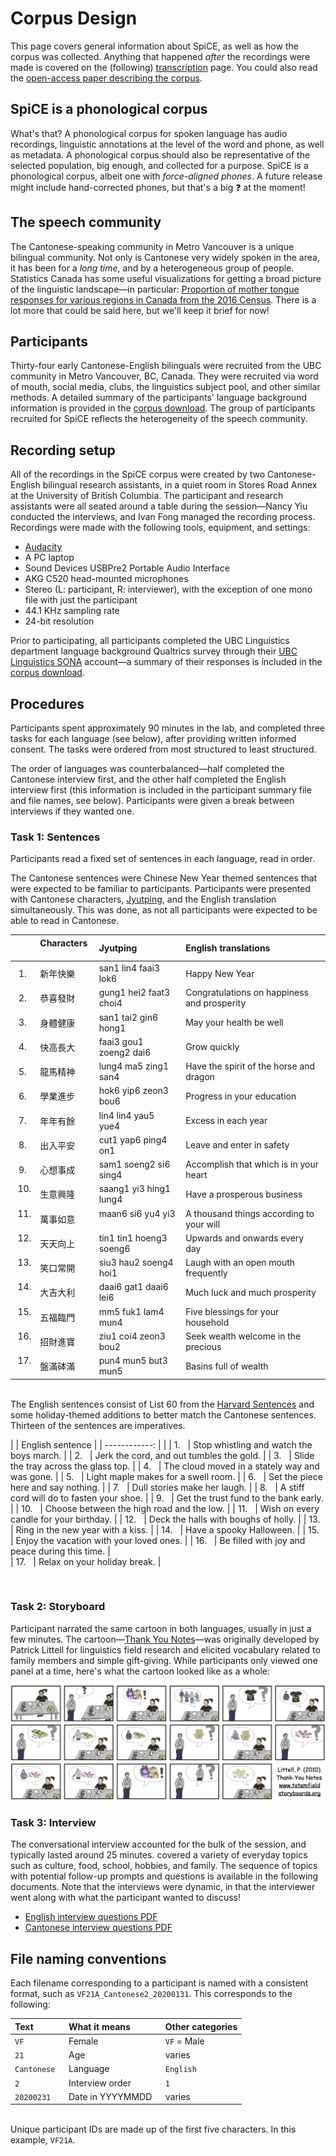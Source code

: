 # Corpus Design

This page covers general information about SpiCE, as well as how the corpus was collected. Anything that happened *after* the recordings were made is covered on the (following) [transcription](transcription.md) page. You could also read the [open-access paper describing the corpus](https://www.aclweb.org/anthology/2020.lrec-1.503/).

## SpiCE is a phonological corpus

What's that? A phonological corpus for spoken language has audio recordings, linguistic annotations at the level of the word and phone, as well as metadata. A phonological corpus should also be representative of the selected population, big enough, and collected for a purpose. SpiCE is a phonological corpus, albeit one with *force-aligned phones*. A future release might include hand-corrected phones, but that's a big ❓ at the moment!

## The speech community

The Cantonese-speaking community in Metro Vancouver is a unique bilingual community. Not only is Cantonese very widely spoken in the area, it has been for a *long time*, and by a heterogeneous group of people. Statistics Canada has some useful visualizations for getting a broad picture of the linguistic landscape&mdash;in particular: [Proportion of mother tongue responses for various regions in Canada from the 2016 Census](https://www12.statcan.gc.ca/census-recensement/2016/dp-pd/dv-vd/lang/index-eng.cfm). There is a lot more that could be said here, but we'll keep it brief for now!

## Participants

Thirty-four early Cantonese-English bilinguals were recruited from the UBC community in Metro Vancouver, BC, Canada. They were recruited via word of mouth, social media, clubs, the linguistics subject pool, and other similar methods. A detailed summary of the participants' language background information is provided in the [corpus download](download.md). The group of participants recruited for SpiCE reflects the heterogeneity of the speech community.

## Recording setup

All of the recordings in the SpiCE corpus were created by two Cantonese-English bilingual research assistants, in a quiet room in Stores Road Annex at the University of British Columbia. The participant and research assistants were all seated around a table during the session&mdash;Nancy Yiu conducted the interviews, and Ivan Fong managed the recording process. Recordings were made with the following tools, equipment, and settings:

- [Audacity](https://www.audacityteam.org/)
- A PC laptop
- Sound Devices USBPre2 Portable Audio Interface
- AKG C520 head-mounted microphones
- Stereo (L: participant, R: interviewer), with the exception of one mono file with just the participant
- 44.1 KHz sampling rate
- 24-bit resolution

Prior to participating, all participants completed the UBC Linguistics department language background Qualtrics survey through their [UBC Linguistics SONA](https://ubclinguistics.sona-systems.com/) account&mdash;a summary of their responses is included in the [corpus download](download.md).

## Procedures

Participants spent approximately 90 minutes in the lab, and completed three tasks for each language (see below), after providing written informed consent. The tasks were ordered from most structured to least structured.

The order of languages was counterbalanced&mdash;half completed the Cantonese interview first, and the other half completed the English interview first (this information is included in the participant summary file and file names, see below). Participants were given a break between interviews if they wanted one. 

### Task 1: Sentences

Participants read a fixed set of sentences in each language, read in order.

The Cantonese sentences were Chinese New Year themed sentences that were expected to be familiar to participants. Participants were presented with Cantonese characters, [Jyutping](https://en.wikipedia.org/wiki/Jyutping), and the English translation simultaneously. This was done, as not all participants were expected to be able to read in Cantonese.


|             |  Characters	&nbsp; | Jyutping	&nbsp; 			| English translations							|
| ----------: | :------------- | :----------------------------- | :-------------------------------------------- |
| 1.   &nbsp; | 新年快樂	&nbsp; | san1 lin4 faai3 lok6	&nbsp; 	| Happy New Year 								|
| 2.   &nbsp; | 恭喜發財	&nbsp; | gung1 hei2 faat3 choi4	&nbsp; 	| Congratulations on happiness and prosperity 	|
| 3.   &nbsp; | 身體健康	&nbsp; | san1 tai2 gin6 hong1	&nbsp;	| May your health be well 						|
| 4.   &nbsp; | 快高長大	&nbsp; | faai3 gou1 zoeng2 dai6	&nbsp;	| Grow quickly									|
| 5.   &nbsp; | 龍馬精神	&nbsp; | lung4 ma5 zing1 san4	&nbsp;	| Have the spirit of the horse and dragon		|
| 6.   &nbsp; | 學業進步	&nbsp; | hok6 yip6 zeon3 bou6	&nbsp;	| Progress in your education					|
| 7.   &nbsp; | 年年有餘	&nbsp; | lin4 lin4 yau5 yue4	&nbsp;	| Excess in each year							|
| 8.   &nbsp; | 出入平安	&nbsp; | cut1 yap6 ping4 on1	&nbsp;	| Leave and enter in safety						|
| 9.   &nbsp; | 心想事成	&nbsp; | sam1 soeng2 si6 sing4	&nbsp;	| Accomplish that which is in your heart		|
| 10.  &nbsp; | 生意興隆	&nbsp; | saang1 yi3 hing1 lung4	&nbsp;	| Have a prosperous business 					|
| 11.  &nbsp; | 萬事如意	&nbsp; | maan6 si6 yu4 yi3		&nbsp; 	| A thousand things according to your will		|
| 12.  &nbsp; | 天天向上	&nbsp; | tin1 tin1 hoeng3 soeng6 &nbsp; | Upwards and onwards every day					|
| 13.  &nbsp; | 笑口常開	&nbsp; | siu3 hau2 soeng4 hoi1	&nbsp;	| Laugh with an open mouth frequently			|
| 14.  &nbsp; | 大吉大利	&nbsp; | daai6 gat1 daai6 lei6	&nbsp;	| Much luck and much prosperity					|
| 15.  &nbsp; | 五福臨門	&nbsp; | mm5 fuk1 lam4 mun4		&nbsp;	| Five blessings for your household				|
| 16.  &nbsp; | 招財進寶	&nbsp; | ziu1 coi4 zeon3 bou2	&nbsp;	| Seek wealth welcome in the precious			|
| 17.  &nbsp; | 盤滿砵滿	&nbsp; | pun4 mun5 but3 mun5	&nbsp;	| Basins full of wealth 						|

<br> The English sentences consist of List 60 from the [Harvard Sentences](https://www.cs.columbia.edu/~hgs/audio/harvard.html) and some holiday-themed additions to better match the Cantonese sentences. Thirteen of the sentences are imperatives.

|        		| English sentence 									|
| ------------: |													|
| 1.     &nbsp; | Stop whistling and watch the boys march. 			|
| 2.     &nbsp; | Jerk the cord, and out tumbles the gold. 			|
| 3.     &nbsp; | Slide the tray across the glass top. 				|
| 4.     &nbsp; | The cloud moved in a stately way and was gone. 	|
| 5.     &nbsp; | Light maple makes for a swell room. 				|
| 6.     &nbsp; | Set the piece here and say nothing. 				|
| 7.     &nbsp; | Dull stories make her laugh. 						|
| 8.     &nbsp; | A stiff cord will do to fasten your shoe. 		|
| 9.     &nbsp; | Get the trust fund to the bank early. 			|
| 10.    &nbsp; | Choose between the high road and the low. 		|
| 11.    &nbsp; | Wish on every candle for your birthday. 			|
| 12.    &nbsp; | Deck the halls with boughs of holly. 				|
| 13.    &nbsp; | Ring in the new year with a kiss. 				|
| 14.    &nbsp; | Have a spooky Halloween. 							|
| 15.    &nbsp; | Enjoy the vacation with your loved ones. 			|
| 16.    &nbsp; | Be filled with joy and peace during this time. 	|  
| 17.    &nbsp; | Relax on your holiday break. 						|

<br>

### Task 2: Storyboard

Participant narrated the same cartoon in both languages, usually in just a few minutes. The cartoon&mdash;[Thank You Notes](http://totemfieldstoryboards.org/stories/thank_you_notes/)&mdash;was originally developed by Patrick Littell for linguistics field research and elicited vocabulary related to family members and simple gift-giving. While participants only viewed one panel at a time, here's what the cartoon looked like as a whole:

![image](img/thank-you-notes.jpg)


### Task 3: Interview

The conversational interview accounted for the bulk of the session, and typically lasted around 25 minutes. covered a variety of everyday topics such as culture, food, school, hobbies, and family. The sequence of topics with potential follow-up prompts and questions is available in the following documents. Note that the interviews were dynamic, in that the interviewer went along with what the participant wanted to discuss!

- [English interview questions PDF](spice-interview-questions-english.pdf)
- [Cantonese interview questions PDF](spice-interview-questions-cantonese.pdf)


## File naming conventions

Each filename corresponding to a participant is named with a consistent format, such as `VF21A_Cantonese2_20200131`. This corresponds to the following:

| Text                | What it means    | Other categories |
| :------------------ | :--------------- | :--------------- |
| `VF`         &nbsp; | Female           | `VF` = Male      |
| `21`         &nbsp; | Age              | varies  			|
| `Cantonese`  &nbsp; | Language         | `English`        |
| `2`          &nbsp; | Interview order  | `1` 				|
| `20200231`   &nbsp; | Date in YYYYMMDD &nbsp; | varies 	|

<br> Unique participant IDs are made up of the first five characters. In this example, `VF21A`.
